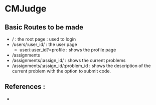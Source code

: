# CMJudge

## Basic Routes to be made 

* / : the root page : used to login
* /users/:user_id/ : the user page 
  * user/:user_id?=profile : shows the profile page
* /assignments
* /assignments/:assign_id/ : shows the current problems
* /assignments/:assign_id/:problem_id : shows the description of the current problem with the option to submit code.

## References : 

* 
